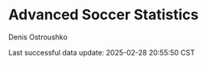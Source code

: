 # Advanced Soccer Statistics
Denis Ostroushko

<!-- gfm -->

Last successful data update: 2025-02-28 20:55:50 CST
